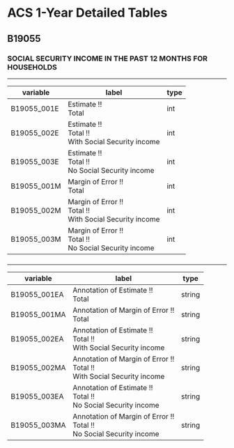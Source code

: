 # ACS 1-Year Detailed Tables

## B19055

### SOCIAL SECURITY INCOME IN THE PAST 12 MONTHS FOR HOUSEHOLDS

___

| variable | label | type |
| ----- | ----- | ----- |
| B19055_001E | Estimate !!<br>Total | int |
| B19055_002E | Estimate !!<br>Total !!<br>With Social Security income | int |
| B19055_003E | Estimate !!<br>Total !!<br>No Social Security income | int |
| B19055_001M | Margin of Error !!<br>Total | int |
| B19055_002M | Margin of Error !!<br>Total !!<br>With Social Security income | int |
| B19055_003M | Margin of Error !!<br>Total !!<br>No Social Security income | int |
### 

___

| variable | label | type |
| ----- | ----- | ----- |
| B19055_001EA | Annotation of Estimate !!<br>Total | string |
| B19055_001MA | Annotation of Margin of Error !!<br>Total | string |
| B19055_002EA | Annotation of Estimate !!<br>Total !!<br>With Social Security income | string |
| B19055_002MA | Annotation of Margin of Error !!<br>Total !!<br>With Social Security income | string |
| B19055_003EA | Annotation of Estimate !!<br>Total !!<br>No Social Security income | string |
| B19055_003MA | Annotation of Margin of Error !!<br>Total !!<br>No Social Security income | string |

